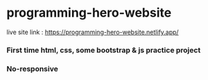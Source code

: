 # programming-hero-website
live site link : https://programming-hero-website.netlify.app/

### First time html, css, some bootstrap & js practice project
### No-responsive
